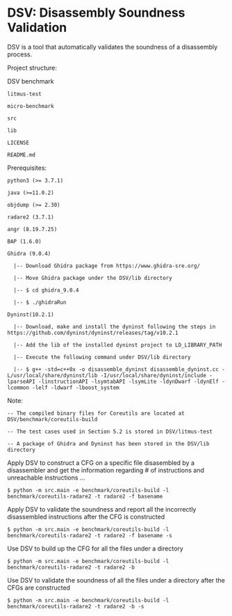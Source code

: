 # DSV: Disassembly Soundness Validation

DSV is a tool that automatically validates the soundness of a disassembly process.

Project structure:

DSV
    benchmark

    litmus-test

    micro-benchmark

    src

    lib

    LICENSE

    README.md




Prerequisites:

    python3 (>= 3.7.1)

    java (>=11.0.2)

    objdump (>= 2.30)

    radare2 (3.7.1)

    angr (8.19.7.25)

    BAP (1.6.0)

    Ghidra (9.0.4)

      |-- Download Ghidra package from https://www.ghidra-sre.org/

      |-- Move Ghidra package under the DSV/lib directory

      |-- $ cd ghidra_9.0.4

      |-- $ ./ghidraRun

    Dyninst(10.2.1)

      |-- Download, make and install the dyninst following the steps in https://github.com/dyninst/dyninst/releases/tag/v10.2.1

      |-- Add the lib of the installed dyninst project to LD_LIBRARY_PATH

      |-- Execute the following command under DSV/lib directory

      |-- $ g++ -std=c++0x -o disassemble_dyninst disassemble_dyninst.cc -L/usr/local/share/dyninst/lib -I/usr/local/share/dyninst/include -lparseAPI -linstructionAPI -lsymtabAPI -lsymLite -ldynDwarf -ldynElf -lcommon -lelf -ldwarf -lboost_system



Note:

    -- The compiled binary files for Coreutils are located at DSV/benchmark/coreutils-build

    -- The test cases used in Section 5.2 is stored in DSV/litmus-test

    -- A package of Ghidra and Dyninst has been stored in the DSV/lib directory



Apply DSV to construct a CFG on a specific file disasembled by a disassembler and get the information regarding # of instructions and unreachable instructions ...

    $ python -m src.main -e benchmark/coreutils-build -l benchmark/coreutils-radare2 -t radare2 -f basename



Apply DSV to validate the soundness and report all the incorrectly disassembled instructions after the CFG is constructed

    $ python -m src.main -e benchmark/coreutils-build -l benchmark/coreutils-radare2 -t radare2 -f basename -s



Use DSV to build up the CFG for all the files under a directory

    $ python -m src.main -e benchmark/coreutils-build -l benchmark/coreutils-radare2 -t radare2 -b



Use DSV to validate the soundness of all the files under a directory after the CFGs are constructed

    $ python -m src.main -e benchmark/coreutils-build -l benchmark/coreutils-radare2 -t radare2 -b -s


